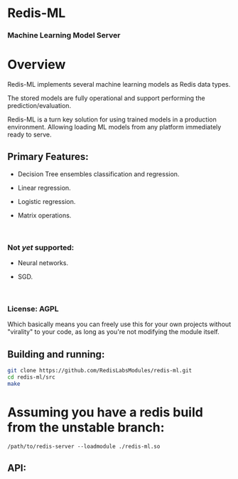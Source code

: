# Redis-ML

### Machine Learning Model Server 

# Overview

Redis-ML implements several machine learning models as Redis data types.

The stored models are fully operational and support performing the prediction/evaluation.

Redis-ML is a turn key solution for using trained models in a production environment. Allowing loading ML models from any platform immediately ready to serve.

## Primary Features:

* Decision Tree ensembles classification and regression.
* Linear regression.
* Logistic regression.
* Matrix operations.

  ​

### Not *yet* supported:

* Neural networks.
* SGD.

  ​

### License: AGPL

Which basically means you can freely use this for your own projects without "virality" to your code,
as long as you're not modifying the module itself.

## Building and running:

```sh
git clone https://github.com/RedisLabsModules/redis-ml.git
cd redis-ml/src
make 
```

# Assuming you have a redis build from the unstable branch:
```
/path/to/redis-server --loadmodule ./redis-ml.so
```

## API:

